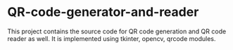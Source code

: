 # QR-code-generator-and-reader
This project contains the source code for QR code generation and QR code reader as well. It is implemented using tkinter, opencv, qrcode modules.
